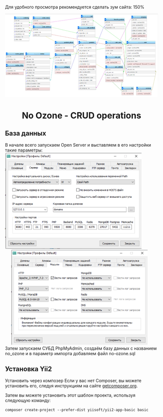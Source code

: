 Для удобного просмотра рекомендуется сделать зум сайта: 150%
<p align="center">
    <img src="FOR_READ_ME/DB.png">
    <h1 align="center">No Ozone - CRUD operations</h1>
</p>

<h2>База данных</h2>
В начале всего запускаем Open Server и выставляем в его настройки такие параметры:
<br>
<div>
<img style="display: inline-block;" src="FOR_READ_ME/1.png" width="450px"> 
<img style="display: inline-block; margin-left: 20px;" src="FOR_READ_ME/2.png" width="450px">
</div>
Затем запускаем СУБД PhpMyAdmin, создаём базу данных с названием no_ozone и в параметр импорта добавляем файл no-ozone.sql

<h2>Установка Yii2</h2>
Установить через композер
Если у вас нет Composer, вы можете установить его, следуя инструкциям на сайте <a href="http://getcomposer.org/doc/00-intro.md#installation-nix">getcomposer.org</a>.

Затем вы можете установить этот шаблон проекта, используя следующую команду:
~~~
composer create-project --prefer-dist yiisoft/yii2-app-basic basic
~~~
